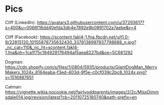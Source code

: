 # Pics

Cliff (LinkedIn): https://avatars3.githubusercontent.com/u/37293617?s=400&u=0066f16dd40efda3db4e7892e9b0991702a7aebe&v=4

Cliff (Facebook): https://scontent.fakl4-1.fna.fbcdn.net/v/t1.0-9/22815120_10155878735632430_3378138997937798688_n.jpg?_nc_cat=110&_nc_ht=scontent.fakl4-1.fna&oh=1ca1f75c194929176494af5aea8227bd&oe=5C661292

Dogman: https://cdn.shopify.com/s/files/1/0804/5935/products/GiantDogMan_MerryMakers_1024x_8164eaba-f3ed-403d-9f5e-c0cf039c2bc8_1024x.png?v=1516987651

Catman: https://vignette.wikia.nocookie.net/fairlyoddparents/images/2/2c/MissDimmsdale014.jpg/revision/latest?cb=20110725180740&path-prefix=en
